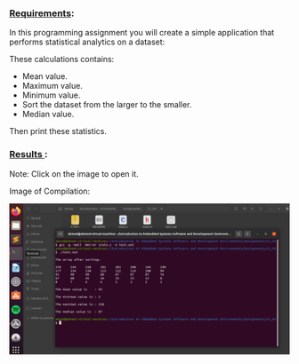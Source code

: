 ### <ins>Requirements</ins>:  

In this programming assignment you will create a simple application that performs statistical analytics on a dataset:

These calculations contains: 
- Mean value. 
- Maximum value.
- Minimum value. 
- Sort the dataset from the larger to the smaller.
- Median value.

Then print these statistics.


### <ins> Results </ins>:  

Note: Click on the image to open it.

Image of Compilation: 

![alt text](https://github.com/AhmedHassan95/Makefile/blob/master/Assignments/C1_M1/C1M1.png)
